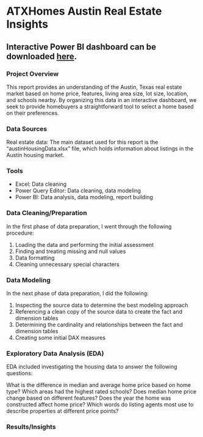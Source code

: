 # ATXHomes Austin Real Estate Insights

## Interactive Power BI dashboard can be downloaded [here](https://www.microsoft.com).

### Project Overview

This report provides an understanding of the Austin, Texas real estate market based on home price, features, living area size, lot size, location, and schools nearby. By organizing this data in an interactive dashboard, we seek to provide homebuyers a straightforward tool to select a home based on their preferences.

### Data Sources

Real estate data: The main dataset used for this report is the “austinHousingData.xlsx” file, which holds information about listings in the Austin housing market.

### Tools

- Excel: Data cleaning 
- Power Query Editor: Data cleaning, data modeling
- Power BI: Data analysis, data modeling, report building


### Data Cleaning/Preparation

In the first phase of data preparation, I went through the following procedure:

1. Loading the data and performing the initial assessment
2. Finding and treating missing and null values
3. Data formatting
4. Cleaning unnecessary special characters

### Data Modeling

In the next phase of data preparation, I did the following:

1. Inspecting the source data to determine the best modeling approach
2. Referencing a clean copy of the source data to create the fact and dimension tables
3. Determining the cardinality and relationships between the fact and dimension tables
4. Creating some initial DAX measures

### Exploratory Data Analysis (EDA)
EDA included investigating the housing data to answer the following questions:

What is the difference in median and average home price based on home type?
Which areas had the highest rated schools?
Does median home price change based on different features?
Does the year the home was constructed affect home price?
Which words do listing agents most use to describe properties at different price points?

### Results/Insights





